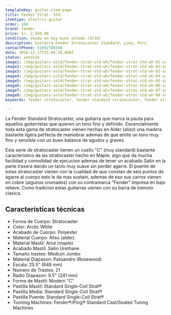 ```yaml
---
templateKey: guitar-item-page
title: Fender Strat. Std.
itemtype: electric-guitar
order: 104
brand: fender
price: S/. 2,560.00
condition: Usada en muy buen estado (9/10)
description: Guitarra Fender Stratocaster Standard, Lima, Peru
contactPhone: 51992780348
date: 2016-12-17T15:04:10.000Z
status: vendido
image1: /img/guitars-sold/fender-strat-std-wh/fender-strat-std-wh-01-sold.jpg
image2: /img/guitars-sold/fender-strat-std-wh/fender-strat-std-wh-02-sold.jpg
image3: /img/guitars-sold/fender-strat-std-wh/fender-strat-std-wh-03-sold.jpg
image4: /img/guitars-sold/fender-strat-std-wh/fender-strat-std-wh-04-sold.jpg
image5: /img/guitars-sold/fender-strat-std-wh/fender-strat-std-wh-05-sold.jpg
image6: /img/guitars-sold/fender-strat-std-wh/fender-strat-std-wh-06-sold.jpg
image7: /img/guitars-sold/fender-strat-std-wh/fender-strat-std-wh-07-sold.jpg
image8: /img/guitars-sold/fender-strat-std-wh/fender-strat-std-wh-08-sold.jpg
keywords: fender stratocaster, fender standard stratocaster, fender stratocaster

---
```

La Fender Standard Stratocaster, una guitarra que marca la pauta para aquellos guitarristas que quieren un tono fino y definido. Escencialmente toda esta gama de stratocaster vienen hechas en Alder (aliso) una madera bastante ligera perfecta de maniobrar ademas de que emite un tono muy fino y sensible con un buen balance de agudos y graves.

Esta serie de stratocaster tienen un cuello "C" (muy standard) bastante caracteristico de las stratocaster hecho en Maple; algo que da mucha facilidad y comodidad de ejecucion ademas de tener un acabado Satin en la parte trasera dando un tacto muy suave sin perder agarre. El puente de estas stratocaster vienen con la cualidad de que constan de seis puntos de agarre al cuerpo esto le da mas sustain, ademas de eso sus carros vienen en cobre (algunos cromados) con su contramarca "Fender" impresa en bajo relieve. Como tradicion estas guitarras vienen con su barra de tremolo clasica.

## Características técnicas

* Forma de Cuerpo: Stratocaster
* Color: Arctic White
* Acabado de Cuerpo: Polyester
* Material Cuerpo: Aliso (alder)
* Material Mastil: Arce (maple)
* Acabado Mastil: Satin Urethane
* Tamaño trastes: Medium Jumbo
* Material Diapason: Palisandro (Rosewood)
* Escala: 25.5" (648 mm)
* Numero de Trastes: 21
* Radio Diapason: 9.5" (241 mm)
* Forma de Mastil: Modern "C"
* Pastilla Mastil: Standard Single-Coil Strat®
* Pastilla Media: Standard Single-Coil Strat®
* Pastilla Puente: Standard Single-Coil Strat®
* Tunning Machines: Fender®/Ping® Standard Cast/Sealed Tuning Machines